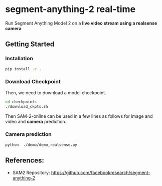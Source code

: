 # segment-anything-2 real-time
Run Segment Anything Model 2 on a **live video stream using a realsense camera**


## Getting Started

### Installation

```bash
pip install -e .
```
### Download Checkpoint

Then, we need to download a model checkpoint.

```bash
cd checkpoints
./download_ckpts.sh
```

Then SAM-2-online can be used in a few lines as follows for image and video and **camera** prediction.

### Camera prediction

```bash
python  ./demo/demo_realsense.py
```

## References:

- SAM2 Repository: https://github.com/facebookresearch/segment-anything-2
